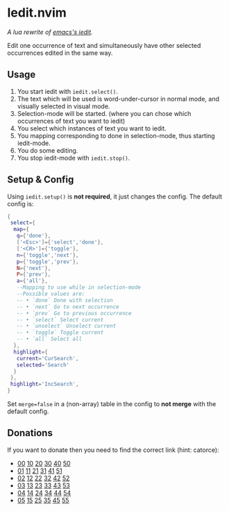 # Iedit.nvim
*A lua rewrite of [emacs's iedit](https://github.com/victorhge/iedit).*

Edit one occurrence of text and simultaneously have other selected occurrences edited in the same way.

## Usage
1. You start iedit with `iedit.select()`.
2. The text which will be used is word-under-cursor in normal mode, and visually selected in visual mode.
3. Selection-mode will be started. (where you can chose which occurrences of text you want to iedit)
4. You select which instances of text you want to iedit.
5. You mapping corresponding to done in selection-mode, thus starting iedit-mode.
5. You do some editing.
6. You stop iedit-mode with `iedit.stop()`.

## Setup & Config
Using `iedit.setup()` is **not required**, it just changes the config.
The default config is:
```lua
{
 select={
  map={
   q={'done'},
   ['<Esc>']={'select','done'},
   ['<CR>']={'toggle'},
   n={'toggle','next'},
   p={'toggle','prev'},
   N={'next'},
   P={'prev'},
   a={'all'},
   --Mapping to use while in selection-mode
   --Possible values are:
   -- • `done` Done with selection
   -- • `next` Go to next occurrence
   -- • `prev` Go to previous occurrence
   -- • `select` Select current
   -- • `unselect` Unselect current
   -- • `toggle` Toggle current
   -- • `all` Select all
  },
  highlight={
   current='CurSearch',
   selected='Search'
  }
 },
 highlight='IncSearch',
}
```
Set `merge=false` in a (non-array) table in the config to **not merge** with the default config.

## Donations
If you want to donate then you need to find the correct link (hint: catorce):
+ [00]() [10]() [20]() [30]() [40]() [50]()
+ [01]() [11]() [21]() [31]() [41]() [51]()
+ [02]() [12]() [22]() [32]() [42]() [52]()
+ [03]() [13]() [23]() [33]() [43]() [53]()
+ [04]() [14](https://www.buymeacoffee.com/altermo) [24]() [34]() [44]() [54]()
+ [05]() [15]() [25]() [35]() [45]() [55]()
